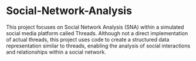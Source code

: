 # Social-Network-Analysis
This project focuses on Social Network Analysis (SNA) within a simulated social media platform called Threads. Although not a direct implementation of actual threads, this project uses code to create a structured data representation similar to threads, enabling the analysis of social interactions and relationships within a social network.
